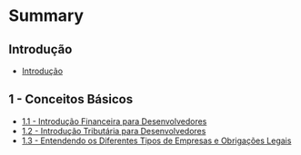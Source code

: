 # Summary

## Introdução

* [Introdução](README.md)

## 1 - Conceitos Básicos

* [1.1 - Introdução Financeira para Desenvolvedores](1-conceitos-basicos/1.1-introducao-financeira-para-desenvolvedores.md)
* [1.2 - Introdução Tributária para Desenvolvedores](1-conceitos-basicos/1.2-introducao-tributaria-para-desenvolvedores.md)
* [1.3 - Entendendo os Diferentes Tipos de Empresas e Obrigações Legais](1-conceitos-basicos/1.3-entendendo-os-diferentes-tipos-de-empresas-e-obrigacoes-legais.md)

